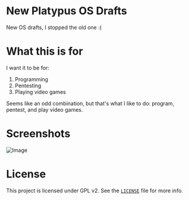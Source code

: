 # New Platypus OS Drafts
New OS drafts, I stopped the old one :(

# What this is for
I want it to be for:
1. Programming
2. Pentesting
3. Playing video games

Seems like an odd combination, but that's what I like to do: program, pentest, and play video games.

# Screenshots
![Image](https://github.com/kushagra765/new-platypus-os-drafts/blob/0.07/screenshots/Screenshot-0.07-dev-5393599a26aa924f71877a5c4f62cb7571434ea3.png)

# License
This project is licensed under GPL v2. See the [`LICENSE`](https://github.com/Platypus-Tech/new-platypus-os-drafts/blob/0.06/LICENSE) file for more info.
